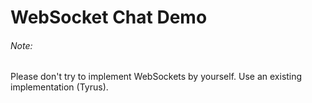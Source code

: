 WebSocket Chat Demo
===================

###### Note:
Please don't try to implement WebSockets by yourself.
Use an existing implementation (Tyrus).

